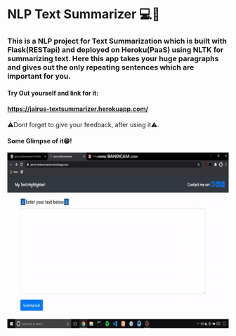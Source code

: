 # NLP Text Summarizer 💻📝

### This is a NLP project for Text Summarization which is built with Flask(RESTapi) and deployed on Heroku(PaaS) using NLTK for summarizing text. Here this app takes your huge paragraphs and gives out the only repeating sentences which are important for you.


#### Try Out yourself and link for it:
#### https://jairus-textsummarizer.herokuapp.com/

⚠Dont forget to give your feedback, after using it⚠.

#### Some Glimpse of it😁!

<img src="text_summarization.gif" height="400" widht="600">
